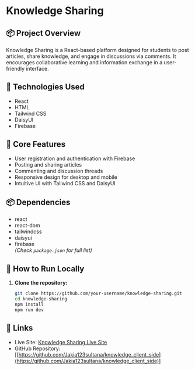 # Knowledge Sharing

## 📦 Project Overview  
Knowledge Sharing is a React-based platform designed for students to post articles, share knowledge, and engage in discussions via comments. It encourages collaborative learning and information exchange in a user-friendly interface.



## 🚀 Technologies Used  
- React  
- HTML  
- Tailwind CSS  
- DaisyUI  
- Firebase  

## 🌟 Core Features  
- User registration and authentication with Firebase  
- Posting and sharing articles  
- Commenting and discussion threads  
- Responsive design for desktop and mobile  
- Intuitive UI with Tailwind CSS and DaisyUI  

## 📦 Dependencies  
- react  
- react-dom  
- tailwindcss  
- daisyui  
- firebase  
*(Check `package.json` for full list)*

## 🔧 How to Run Locally

1. **Clone the repository:**  
   ```bash
   git clone https://github.com/your-username/knowledge-sharing.git
   cd knowledge-sharing
   npm install
   npm run dev

## 🔗 Links

- Live Site: [Knowledge Sharing Live Site](http://knowledgesharing.surge.sh/)  
- GitHub Repository: [[https://github.com/Jakia123sultana/knowledge_client_side](https://github.com/Jakia123sultana/knowledge_client_side)]




